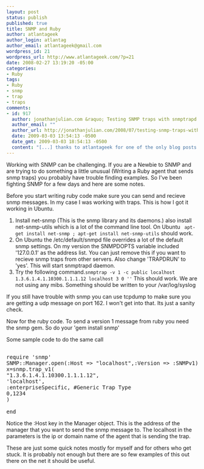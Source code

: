 ```yaml
--- 
layout: post
status: publish
published: true
title: SNMP and Ruby
author: atlantageek
author_login: atlantag
author_email: atlantageek@gmail.com
wordpress_id: 21
wordpress_url: http://www.atlantageek.com/?p=21
date: 2008-02-27 13:19:20 -05:00
categories: 
- Ruby
tags: 
- Ruby
- snmp
- trap
- traps
comments: 
- id: 917
  author: jonathanjulian.com &raquo; Testing SNMP traps with snmptrapd
  author_email: ""
  author_url: http://jonathanjulian.com/2008/07/testing-snmp-traps-with-snmptrapd/
  date: 2009-03-03 13:54:13 -0500
  date_gmt: 2009-03-03 18:54:13 -0500
  content: "[...] thanks to atlantageek for one of the only blog posts out there about snmp and [...]"
---
```

Working with SNMP can be challenging. If you are a Newbie to SNMP and are trying to do something a little unusual (Writing a Ruby agent that sends snmp traps) you probably have trouble finding examples.  So I've been fighting SNMP for a few days and here are some notes.

Before you start writing ruby code make sure you can send and recieve snmp messages. In my case I was working with traps.  This is how I got it working in Ubuntu.
<ol>
	<li>Install net-snmp (This is the snmp library and its daemons.) also install net-snmp-utils which is a lot of the command line tool. On Ubuntu <code> apt-get install net-snmp ; apt-get install net-snmp-utils</code> should work.</li>
	<li>On Ubuntu the /etc/default/snmpd file overrides a lot of the default snmp settings.  On my version the SNMPDOPTS variable included '127.0.0.1' as the address list.  You can just remove this if you want to recieve snmp traps from other servers.  Also change 'TRAPDRUN' to 'yes'.  This will start snmptrapd daemon.</li>
	<li>Try the following command.<code>snmptrap -v 1 -c public localhost 1.3.6.1.4.1.10300.1.1.1.12 localhost 3 0 ''</code> This should work.  We are not using any mibs. Something should be written to your /var/log/syslog</li>
</ol>
If you still have trouble with snmp you can use tcpdump to make sure you are getting a udp message on port 162. I won't get into that.  Its just a sanity check.

Now for the ruby code.  To send a version 1 message from ruby you need the snmp gem.  So do your 'gem install snmp'

Some sample code to do the same call

<pre>

require 'snmp'
SNMP::Manager.open(:Host => "localhost",:Version => :SNMPv1) do |snmp|
x=snmp.trap_v1(
"1.3.6.1.4.1.10300.1.1.1.12",
'localhost',
:enterpriseSpecific, #Generic Trap Type
0,1234
)

end
</pre>

Notice the :Host key in the Manager object. This is the address of the manager that you want to send the snmp message to.  The localhost in the parameters is the ip or domain name of the agent that is sending the trap.

These are just some quick notes mostly for myself and for others who get stuck.  It is probably not enough but there are so few examples of this out there on the net it should be useful.

